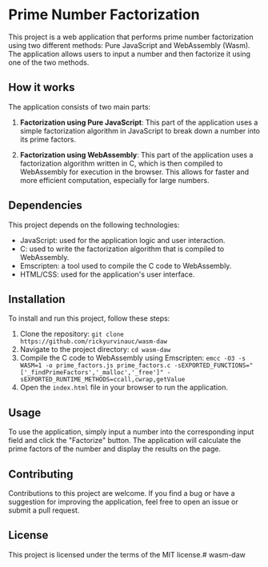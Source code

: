 # Prime Number Factorization

This project is a web application that performs prime number factorization using two different methods: Pure JavaScript and WebAssembly (Wasm). The application allows users to input a number and then factorize it using one of the two methods.

## How it works

The application consists of two main parts:

1. **Factorization using Pure JavaScript**: This part of the application uses a simple factorization algorithm in JavaScript to break down a number into its prime factors.

2. **Factorization using WebAssembly**: This part of the application uses a factorization algorithm written in C, which is then compiled to WebAssembly for execution in the browser. This allows for faster and more efficient computation, especially for large numbers.

## Dependencies

This project depends on the following technologies:

- JavaScript: used for the application logic and user interaction.
- C: used to write the factorization algorithm that is compiled to WebAssembly.
- Emscripten: a tool used to compile the C code to WebAssembly.
- HTML/CSS: used for the application's user interface.

## Installation

To install and run this project, follow these steps:

1. Clone the repository: `git clone https://github.com/rickyurvinauc/wasm-daw`
2. Navigate to the project directory: `cd wasm-daw`
3. Compile the C code to WebAssembly using Emscripten: `emcc -O3 -s WASM=1 -o prime_factors.js prime_factors.c -sEXPORTED_FUNCTIONS="['_findPrimeFactors','_malloc','_free']" -sEXPORTED_RUNTIME_METHODS=ccall,cwrap,getValue`
4. Open the `index.html` file in your browser to run the application.

## Usage

To use the application, simply input a number into the corresponding input field and click the "Factorize" button. The application will calculate the prime factors of the number and display the results on the page.

## Contributing

Contributions to this project are welcome. If you find a bug or have a suggestion for improving the application, feel free to open an issue or submit a pull request.

## License

This project is licensed under the terms of the MIT license.# wasm-daw
